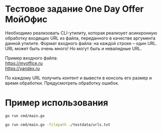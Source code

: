 # Тестовое задание One Day Offer МойОфис

Необходимо реализовать CLI-утилиту, которая реализует асинхронную обработку входящих URL из файла, переданного в качестве аргумента данной утилите.
Формат входного файла: на каждой строке – один URL. URL может быть очень много! Но могут быть и невалидные URL.

Пример входного файла:  
https://myoffice.ru  
https://yandex.ru  

По каждому URL получить контент и вывести в консоль его размер и время обработки. Предусмотреть обработку ошибок.

# Пример использования 

```bash
go run cmd/main.go
```

```bash
go run cmd/main.go -filepath ./testdata/urls.txt
```